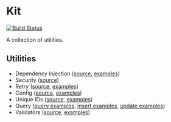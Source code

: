 # Kit

[![Build Status](https://travis-ci.org/tinrab/kit.svg?branch=master)](https://travis-ci.org/tinrab/kit)

A collection of utilities.

## Utilities

- Dependency Injection ([source](./di), [examples](./di/di_test.go))
- Security ([source](./security))
- Retry ([source](./retry), [examples](./retry/retry_test.go))
- Config ([source](./cfg), [examples](./cfg/cfg_test.go))
- Unique IDs ([source](./id), [examples](./id/id_test.go))
- Query ([query examples](./query/query_test.go), [insert examples](./query/insert_test.go), [update examples](./query/update_test.go))
- Validators ([source](./valid), [examples](./valid/validator_test.go))
